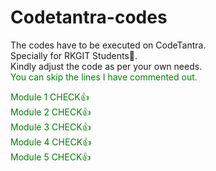 # Codetantra-codes
The codes have to be executed on CodeTantra.
<br>
Specially for RKGIT Students🙂.
<br>
Kindly adjust the code as per your own needs.
<br>
<font color="green">You can skip the lines I have commented out. </p>
Module 1 CHECK👍
<br>
Module 2 CHECK👍
<br>
Module 3 CHECK👍
<br>
Module 4 CHECK👍
<br>
Module 5 CHECK👍
<br>
